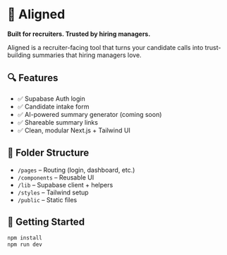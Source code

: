# 🧠 Aligned

**Built for recruiters. Trusted by hiring managers.**

Aligned is a recruiter-facing tool that turns your candidate calls into trust-building summaries that hiring managers love.

## 🔍 Features

- ✅ Supabase Auth login
- ✅ Candidate intake form
- ✅ AI-powered summary generator (coming soon)
- ✅ Shareable summary links
- ✅ Clean, modular Next.js + Tailwind UI

## 📁 Folder Structure

- `/pages` – Routing (login, dashboard, etc.)
- `/components` – Reusable UI
- `/lib` – Supabase client + helpers
- `/styles` – Tailwind setup
- `/public` – Static files

## 🚀 Getting Started

```bash
npm install
npm run dev
